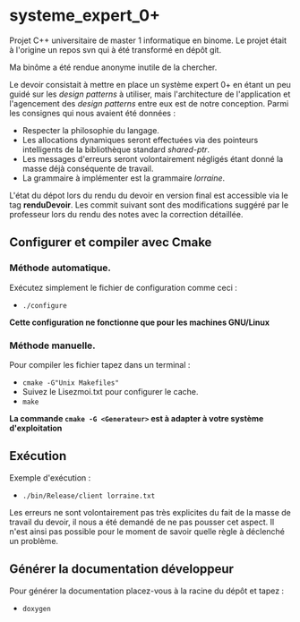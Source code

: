# systeme_expert_0+

Projet C++ universitaire de master 1 informatique en binome. Le projet
était à l'origine un repos svn qui à été transformé en dépôt git.

Ma binôme a été rendue anonyme inutile de la chercher.

Le devoir consistait à mettre en place un système expert 0+ en étant un
peu guidé sur les _design patterns_ à utiliser, mais l'architecture de
l'application et l'agencement des _design patterns_ entre eux est de notre
conception. Parmi les consignes qui nous avaient été données :
* Respecter la philosophie du langage.
* Les allocations dynamiques seront effectuées via des pointeurs
  intelligents de la bibliothèque standard _shared-ptr_.
* Les messages d'erreurs seront volontairement négligés étant donné la
  masse déjà conséquente de travail.
* La grammaire à implémenter est la grammaire _lorraine_.

L'état du dépot lors du rendu du devoir en version final est accessible
via le tag **renduDevoir**. Les commit suivant sont des modifications
suggéré par le professeur lors du rendu des notes avec la correction
détaillée.

## Configurer et compiler avec Cmake
### Méthode automatique.
Exécutez simplement le fichier de configuration comme ceci :
* `./configure`

**Cette configuration ne fonctionne que pour les machines GNU/Linux**

### Méthode manuelle.
Pour compiler les fichier tapez dans un terminal :
* `cmake -G"Unix Makefiles"`
* Suivez le Lisezmoi.txt pour configurer le cache.
* `make`

**La commande `cmake -G <Generateur>` est à adapter à votre système
d'exploitation**

## Exécution
Exemple d'exécution :
* `./bin/Release/client lorraine.txt`

Les erreurs ne sont volontairement pas très explicites du fait de la masse
de travail du devoir, il nous a été demandé de ne pas pousser cet aspect.
Il n'est ainsi pas possible pour le moment de savoir quelle règle
à déclenché un problème.

## Générer la documentation développeur
Pour générer la documentation placez-vous à la racine du dépôt et tapez :
* `doxygen`
